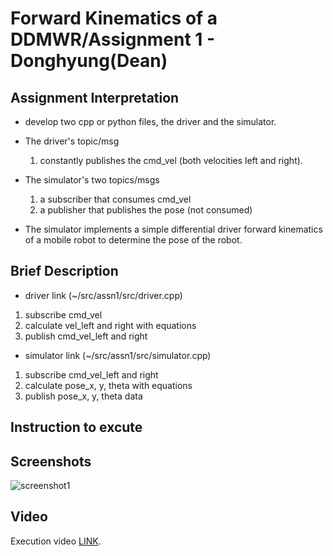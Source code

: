 # Forward Kinematics of a DDMWR/Assignment 1 - Donghyung(Dean)

## Assignment Interpretation
* develop two cpp or python files, the driver and the simulator.

* The driver's topic/msg 
    1) constantly publishes the cmd_vel (both velocities left and right). 

* The simulator's two topics/msgs 
    1) a subscriber that consumes cmd_vel
    1) a publisher that publishes the pose (not consumed)

* The simulator implements a simple differential driver forward kinematics of a mobile robot to determine the pose of the robot.

## Brief Description
* driver link (~/src/assn1/src/driver.cpp)
1. subscribe cmd_vel
2. calculate vel_left and right with equations
3. publish cmd_vel_left and right

  

* simulator link (~/src/assn1/src/simulator.cpp)
1. subscribe cmd_vel_left and right
2. calculate pose_x, y, theta with equations
3. publish pose_x, y, theta data

## Instruction to excute


## Screenshots
![screenshot1](./images/screenshot1.png)

## Video
Execution video [LINK](https://pages.github.com/).
